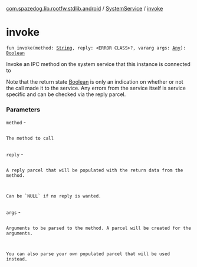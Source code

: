 [com.spazedog.lib.rootfw.stdlib.android](../index.md) / [SystemService](index.md) / [invoke](.)

# invoke

`fun invoke(method: `[`String`](https://kotlinlang.org/api/latest/jvm/stdlib/kotlin/-string/index.html)`, reply: <ERROR CLASS>?, vararg args: `[`Any`](https://kotlinlang.org/api/latest/jvm/stdlib/kotlin/-any/index.html)`): `[`Boolean`](https://kotlinlang.org/api/latest/jvm/stdlib/kotlin/-boolean/index.html)

Invoke an IPC method on the system service that this instance is connected to

Note that the return state [Boolean](https://kotlinlang.org/api/latest/jvm/stdlib/kotlin/-boolean/index.html) is only an indication on whether or not the call
made it to the service. Any errors from the service itself is service specific and can be
checked via the reply parcel.

### Parameters

`method` -

```

```
    The method to call
```

```

`reply` -

```

```
    A reply parcel that will be populated with the return data from the method.
```


```
    Can be `NULL` if no reply is wanted.
```

```

`args` -

```

```
    Arguments to be parsed to the method. A parcel will be created for the arguments.
```


```
    You can also parse your own populated parcel that will be used instead.
```

```

